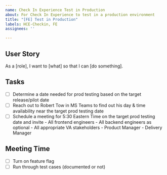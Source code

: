 ```yaml
---
name: Check In Experience Test in Production
about: For Check In Experience to test in a production environment
title: "[FE] Test in Production"
labels: HCE-Checkin, FE
assignees: ''

---
```


## User Story
As a [role], I want to [what] so that I can [do something].

## Tasks
- [ ] Determine a date needed for prod testing based on the target release/pilot date
- [ ] Reach out to Robert Tow in MS Teams to find out his day & time availability near the target prod testing date
- [ ] Schedule a meeting for 5:30 Eastern Time on the target prod testing date and invite
      - All frontend engineers
      - All backend engineers as optional
      - All appropriate VA stakeholders
      - Product Manager
      - Delivery Manager

## Meeting Time
- [ ] Turn on feature flag
- [ ] Run through test cases (documented or not)
